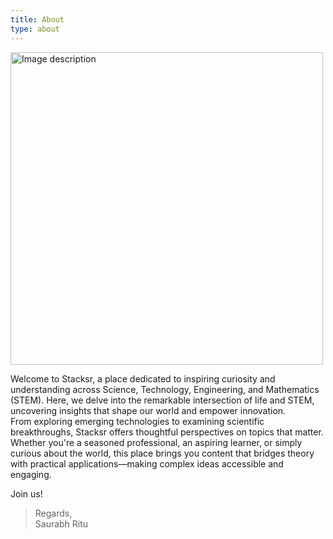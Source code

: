 ```yaml
---
title: About
type: about
---
```


<img src="/images/temp/Itstimeto.png" width="500" height="500" alt="Image description">

Welcome to Stacksr, a place dedicated to inspiring curiosity and understanding across Science, Technology, Engineering, and Mathematics (STEM). Here, we delve into the remarkable intersection of life and STEM, uncovering insights that shape our world and empower innovation.
</br>From exploring emerging technologies to examining scientific breakthroughs, Stacksr offers thoughtful perspectives on topics that matter. Whether you're a seasoned professional, an aspiring learner, or simply curious about the world, this place brings you content that bridges theory with practical applications—making complex ideas accessible and engaging.

Join us!

> Regards,</br>
> Saurabh Ritu